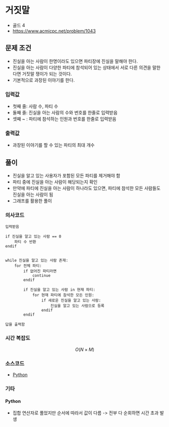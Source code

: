 # 거짓말

- 골드 4
- https://www.acmicpc.net/problem/1043

## 문제 조건

- 진실을 아는 사람이 한명이라도 있으면 파티장에 진실을 말해야 한다.
- 진실을 아는 사람이 다양한 파티에 참석되어 있는 상태에서 서로 다른 의견을 말한다면 거짓말 쟁이가 되는 것이다.
- 기본적으로 과장된 이야기를 한다.

### 입력값

- 첫째 줄: 사람 수, 파티 수
- 둘째 줄: 진실을 아는 사람의 수와 번호를 한줄로 입력받음
- 셋째 ~ : 파티에 참석하는 인원과 번호를 한줄로 입력받음

### 출력값

- 과장된 이야기를 할 수 있는 파티의 최대 개수

## 풀이

- 진실을 알고 있는 사용자가 포함된 모든 파티를 제거해야 함
- 파티 중에 진실을 아는 사람이 해당되는지 확인
- 만약에 파티에 진실을 아는 사람이 하나라도 있으면, 파티에 참석한 모든 사람들도 진실을 아는 사람이 됨
- 그래프를 활용한 풀이

### 의사코드

```text
입력받음

if 진실을 알고 있는 사람 == 0
    파티 수 반환
endif


while 진실을 알고 있는 사람 존재:
    for 전체 파티:
        if 없어진 파티라면
            continue
        endif

        if 진실을 알고 있는 사람 in 현재 파티:
            for 현재 파티에 참석한 모든 인원:
                if 새로운 진실을 알고 있는 사람:
                    진실을 알고 있는 사람으로 등록
                endif
        endif

답을 출력함
```

### 시간 복잡도

```math
O(N\times M)
```

### 소스코드

- [Python](./1043.py)

### 기타

#### Python

- 집합 연산자로 풀었지만 순서에 따라서 값이 다름 -> 전부 다 순회하면 시간 초과 발생
